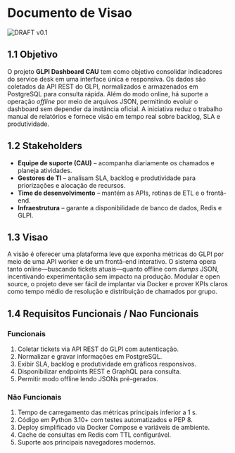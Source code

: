 # Documento de Visao

![DRAFT v0.1](https://img.shields.io/badge/DRAFT-v0.1-informational)

## 1.1 Objetivo
O projeto **GLPI Dashboard CAU** tem como objetivo consolidar indicadores do service desk em uma interface única e responsiva. Os dados são coletados da API REST do GLPI, normalizados e armazenados em PostgreSQL para consulta rápida. Além do modo online, há suporte a operação *offline* por meio de arquivos JSON, permitindo evoluir o dashboard sem depender da instância oficial. A iniciativa reduz o trabalho manual de relatórios e fornece visão em tempo real sobre backlog, SLA e produtividade.

## 1.2 Stakeholders
- **Equipe de suporte (CAU)** – acompanha diariamente os chamados e planeja atividades.
- **Gestores de TI** – analisam SLA, backlog e produtividade para priorizações e alocação de recursos.
- **Time de desenvolvimento** – mantém as APIs, rotinas de ETL e o frontâ-end.
- **Infraestrutura** – garante a disponibilidade de banco de dados, Redis e GLPI.

## 1.3 Visao
A visão é oferecer uma plataforma leve que exponha métricas do GLPI por meio de uma API worker e de um frontâ-end interativo. O sistema opera tanto online—buscando tickets atuais—quanto offline com *dumps* JSON, incentivando experimentação sem impacto na produção. Modular e open source, o projeto deve ser fácil de implantar via Docker e prover KPIs claros como tempo médio de resolução e distribuição de chamados por grupo.

## 1.4 Requisitos Funcionais / Nao Funcionais
### Funcionais
1. Coletar tickets via API REST do GLPI com autenticação.
2. Normalizar e gravar informações em PostgreSQL.
3. Exibir SLA, backlog e produtividade em gráficos responsivos.
4. Disponibilizar endpoints REST e GraphQL para consulta.
5. Permitir modo offline lendo JSONs pré-gerados.

### Não Funcionais
1. Tempo de carregamento das métricas principais inferior a 1 s.
2. Código em Python 3.10+ com testes automatizados e PEP 8.
3. Deploy simplificado via Docker Compose e variáveis de ambiente.
4. Cache de consultas em Redis com TTL configurável.
5. Suporte aos principais navegadores modernos.


